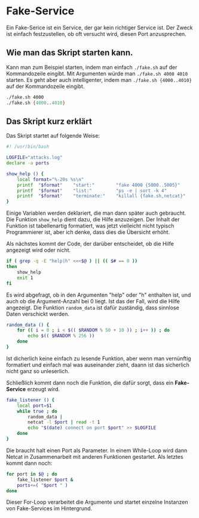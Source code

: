 # Fake-Service 
Ein Fake-Serice ist ein Service, der gar kein richtiger Service ist. Der Zweck ist einfach festzustellen, ob oft versucht wird, diesen Port anzusprechen.

## Wie man das Skript starten kann.
Kann man zum Beispiel starten, indem man einfach `./fake.sh` auf der Kommandozeile eingibt. Mit Argumenten würde man `./fake.sh 4000 4010` starten. Es geht aber auch intelligenter, indem man `./fake.sh {4000..4010}` auf der Kommandozeile eingibt.

```sh
./fake.sh 4000
./fake.sh {4000..4010}
```
## Das Skript kurz erklärt
Das Skript startet auf folgende Weise:

```sh
#! /usr/bin/bash

LOGFILE="attacks.log"
declare -a ports

show_help () {
    local format="%-20s %s\n"
    printf  "$format"    "start:"        "fake 4000 {5000..5005}"
    printf  "$format"    "list:"         "ps -e | sort -k 4"
    printf  "$format"    "terminate:"    "killall {fake.sh,netcat}"
}
```

Einige Variablen werden deklariert, die man dann später auch gebraucht. Die Funktion `show_help` dient dazu, die Hilfe anzuzeigen. Der Inhalt der Funktion ist tabellenartig formatiert, was jetzt vielleicht nicht typisch Programmierer ist, aber ich denke, dass dies die Übersicht erhöht.

Als nächstes kommt der Code, der darüber entscheidet, ob die Hilfe angezeigt wird oder nicht.

```sh
if ( grep -q -E "help|h" <<<$@ ) || (( $# == 0 ))
then
    show_help
    exit 1
fi
```

Es wird abgefragt, ob in den Argumenten "help" oder "h" enthalten ist, und auch ob die Argument-Anzahl bei 0 liegt. Ist das der Fall, wird die Hilfe angezeigt. Die Funktion `random_data` ist dafür zuständig, dass sinnlose Daten verschickt werden.

```sh
random_data () {
    for (( i = 0 ; i < $(( $RANDOM % 50 + 10 )) ; i++ )) ; do
        echo $(( $RANDOM % 256 ))
    done
}
```
Ist dicherlich keine einfach zu lesende Funktion, aber wenn man vernünftig formatiert und einfach mal was auseinander zieht, daann ist das sicherlich nicht ganz so unleserlich.

Schließlich kommt dann noch die Funktion, die dafür sorgt, dass ein **Fake-Service** erzeugt wird.
```sh
fake_listener () {
    local port=$1
    while true ; do
        random_data |
        netcat -l $port | read -t 1
        echo "$(date) connect on port $port" >> $LOGFILE
    done
}
```
Die braucht halt einen Port als Parameter. In einem While-Loop wird dann Netcat in Zusammenarbeit mit anderen Funktionen gestartet.
Als letztes kommt dann noch:

```sh
for port in $@ ; do
    fake_listener $port &
    ports+=( "$port " )
done
```
Dieser For-Loop verarbeitet die Argumente und startet einzelne Instanzen von Fake-Services im Hintergrund.
